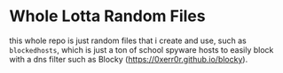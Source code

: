 # Whole Lotta Random Files

this whole repo is just random files that i create and use, such as `blockedhosts`, which is just a ton of school spyware hosts to easily block with a dns filter such as Blocky (https://0xerr0r.github.io/blocky).